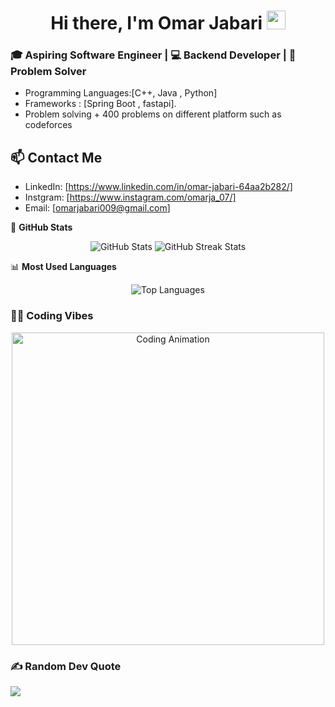 <h1 align="center">Hi there, I'm Omar Jabari <img src="https://media.giphy.com/media/hvRJCLFzcasrR4ia7z/giphy.gif" width="30px"></h1>

### 🎓 Aspiring Software Engineer | 💻 Backend Developer | 🧩 Problem Solver

- Programming Languages:[C++, Java , Python]
- Frameworks : [Spring Boot , fastapi].
- Problem solving + 400 problems on different platform such  as codeforces 
## 📫 Contact Me

- LinkedIn: [https://www.linkedin.com/in/omar-jabari-64aa2b282/]
- Instgram: [https://www.instagram.com/omarja_07/]
- Email: [omarjabari009@gmail.com]

🌟 **GitHub Stats**

<p align="center"> <img src="https://github-readme-stats.vercel.app/api?username=omarjabari007&show_icons=true&theme=radical" alt="GitHub Stats" /> <img src="https://github-readme-streak-stats.herokuapp.com/?user=omarjabari007&theme=radical" alt="GitHub Streak Stats" /> </p>


📊 **Most Used Languages**
<p align="center"> <img src="https://github-readme-stats.vercel.app/api/top-langs/?username=omarjabari007&layout=compact&theme=radical" alt="Top Languages" /> </p>

### 👨‍💻 Coding Vibes  
<p align="center">
  <img src="https://media.giphy.com/media/qgQUggAC3Pfv687qPC/giphy.gif" width="500" alt="Coding Animation" />
</p>


### ✍️ Random Dev Quote
![](https://quotes-github-readme.vercel.app/api?type=horizontal&theme=radical)



